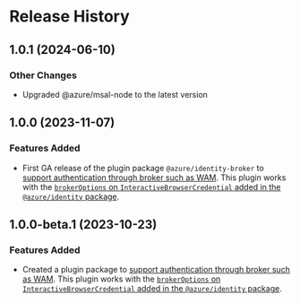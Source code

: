 # Release History

## 1.0.1 (2024-06-10)

### Other Changes

- Upgraded @azure/msal-node to the latest version

## 1.0.0 (2023-11-07)

### Features Added
- First GA release of the plugin package `@azure/identity-broker` to [support authentication through broker such as WAM](https://learn.microsoft.com/entra/identity-platform/scenario-desktop-acquire-token-wam). This plugin works with the [`brokerOptions` on `InteractiveBrowserCredential` added in the `@azure/identity` package](https://github.com/Azure/azure-sdk-for-js/pull/26091/).

## 1.0.0-beta.1 (2023-10-23)

### Features Added
- Created a plugin package to [support authentication through broker such as WAM](https://learn.microsoft.com/entra/identity-platform/scenario-desktop-acquire-token-wam). This plugin works with the [`brokerOptions` on `InteractiveBrowserCredential` added in the `@azure/identity` package](https://github.com/Azure/azure-sdk-for-js/pull/26091).
